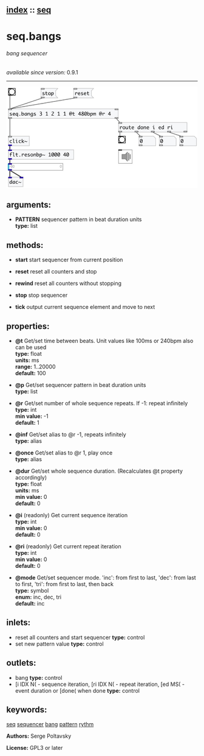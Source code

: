 [index](index.html) :: [seq](category_seq.html)
---

# seq.bangs

###### bang sequencer

*available since version:* 0.9.1

---




[![example](../examples/img/seq.bangs.jpg)](../examples/pd/seq.bangs.pd)



## arguments:

* **PATTERN**
sequencer pattern in beat duration units<br>
__type:__ list<br>



## methods:

* **start**
start sequencer from current position<br>

* **reset**
reset all counters and stop<br>

* **rewind**
reset all counters without stopping<br>

* **stop**
stop sequencer<br>

* **tick**
output current sequence element and move to next<br>




## properties:

* **@t** 
Get/set time between beats. Unit values like 100ms or 240bpm also can be used<br>
__type:__ float<br>
__units:__ ms<br>
__range:__ 1..20000<br>
__default:__ 100<br>

* **@p** 
Get/set sequencer pattern in beat duration units<br>
__type:__ list<br>

* **@r** 
Get/set number of whole sequence repeats. If -1: repeat infinitely<br>
__type:__ int<br>
__min value:__ -1<br>
__default:__ 1<br>

* **@inf** 
Get/set alias to @r -1, repeats infinitely<br>
__type:__ alias<br>

* **@once** 
Get/set alias to @r 1, play once<br>
__type:__ alias<br>

* **@dur** 
Get/set whole sequence duration. (Recalculates @t property accordingly)<br>
__type:__ float<br>
__units:__ ms<br>
__min value:__ 0<br>
__default:__ 0<br>

* **@i** (readonly)
Get current sequence iteration<br>
__type:__ int<br>
__min value:__ 0<br>
__default:__ 0<br>

* **@ri** (readonly)
Get current repeat iteration<br>
__type:__ int<br>
__min value:__ 0<br>
__default:__ 0<br>

* **@mode** 
Get/set sequencer mode. &#39;inc&#39;: from first to last, &#39;dec&#39;: from last to first, &#39;tri&#39;:
from first to last, then back<br>
__type:__ symbol<br>
__enum:__ inc, dec, tri<br>
__default:__ inc<br>



## inlets:

* reset all counters and start sequencer 
__type:__ control<br>
* set new pattern value 
__type:__ control<br>



## outlets:

* bang
__type:__ control<br>
* [i IDX N( - sequence iteration, [ri IDX N( - repeat iteration, [ed MS( - event
            duration or [done( when done
__type:__ control<br>



## keywords:

[seq](keywords/seq.html)
[sequencer](keywords/sequencer.html)
[bang](keywords/bang.html)
[pattern](keywords/pattern.html)
[rythm](keywords/rythm.html)






**Authors:** Serge Poltavsky




**License:** GPL3 or later





